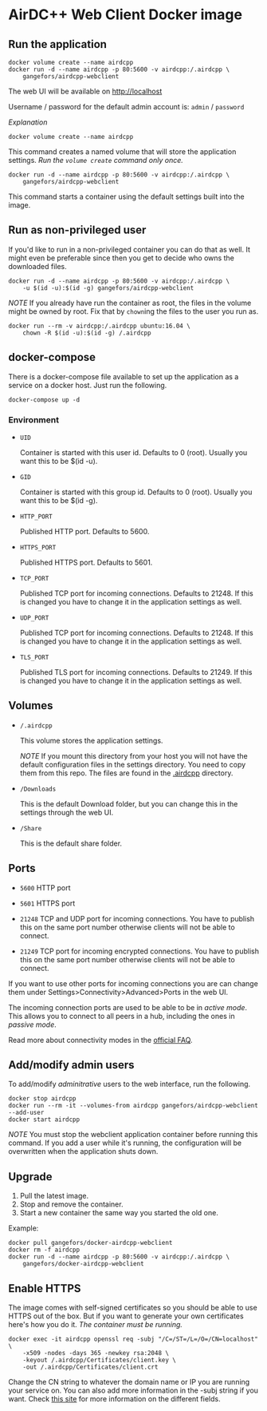 AirDC++ Web Client Docker image
===============================

Run the application
-------------------

    docker volume create --name airdcpp
    docker run -d --name airdcpp -p 80:5600 -v airdcpp:/.airdcpp \
        gangefors/airdcpp-webclient

The web UI will be available on [http://localhost]

Username / password for the default admin account is: `admin` / `password`

_Explanation_

    docker volume create --name airdcpp

This command creates a named volume that will store the application settings.
_Run the `volume create` command only once._

    docker run -d --name airdcpp -p 80:5600 -v airdcpp:/.airdcpp \ 
        gangefors/airdcpp-webclient

This command starts a container using the default settings built into the
image.


Run as non-privileged user
--------------------------

If you'd like to run in a non-privileged container you can do that as well.
It might even be preferable since then you get to decide who owns the
downloaded files.

    docker run -d --name airdcpp -p 80:5600 -v airdcpp:/.airdcpp \
        -u $(id -u):$(id -g) gangefors/airdcpp-webclient

_NOTE_
If you already have run the container as root, the files in the volume might
be owned by root. Fix that by `chown`ing the files to the user you run as.

    docker run --rm -v airdcpp:/.airdcpp ubuntu:16.04 \
        chown -R $(id -u):$(id -g) /.airdcpp


docker-compose
--------------

There is a docker-compose file available to set up the application as a
service on a docker host. Just run the following.

    docker-compose up -d

### Environment

- `UID`

  Container is started with this user id. Defaults to 0 (root).
  Usually you want this to be $(id -u).

- `GID`

  Container is started with this group id. Defaults to 0 (root).
  Usually you want this to be $(id -g).

- `HTTP_PORT`

  Published HTTP port. Defaults to 5600.

- `HTTPS_PORT`

  Published HTTPS port. Defaults to 5601.

- `TCP_PORT`

  Published TCP port for incoming connections. Defaults to 21248. If this is
  changed you have to change it in the application settings as well.

- `UDP_PORT`

  Published TCP port for incoming connections. Defaults to 21248. If this is
  changed you have to change it in the application settings as well.

- `TLS_PORT`

  Published TLS port for incoming connections. Defaults to 21249. If this is
  changed you have to change it in the application settings as well.

Volumes
-------

- `/.airdcpp`

  This volume stores the application settings.

  *NOTE*
  If you mount this directory from your host you will not have the default
  configuration files in the settings directory. You need to copy them from
  this repo. The files are found in the [.airdcpp] directory.

- `/Downloads`

  This is the default Download folder, but you can change this in the
  settings through the web UI.

- `/Share`

  This is the default share folder.


Ports
-----

- `5600` HTTP port

- `5601` HTTPS port

- `21248` TCP and UDP port for incoming connections. You have to publish this
  on the same port number otherwise clients will not be able to connect.

- `21249` TCP port for incoming encrypted connections. You have to publish this
  on the same port number otherwise clients will not be able to connect.

If you want to use other ports for incoming connections you are can change
them under Settings>Connectivity>Advanced>Ports in the web UI.

The incoming connection ports are used to be able to be in *active mode*. This
allows you to connect to all peers in a hub, including the ones in *passive mode*.

Read more about connectivity modes in the [official FAQ][conn_faq].


Add/modify admin users
----------------------

To add/modify _adminitrative_ users to the web interface, run the following.

    docker stop airdcpp
    docker run --rm -it --volumes-from airdcpp gangefors/airdcpp-webclient --add-user
    docker start airdcpp

_NOTE_ You must stop the webclient application container before running this
command. If you add a user while it's running, the configuration will be
overwritten when the application shuts down.


Upgrade
-------

1. Pull the latest image.
2. Stop and remove the container.
3. Start a new container the same way you started the old one.

Example:

    docker pull gangefors/docker-airdcpp-webclient
    docker rm -f airdcpp
    docker run -d --name airdcpp -p 80:5600 -v airdcpp:/.airdcpp \
        gangefors/docker-airdcpp-webclient


Enable HTTPS
------------

The image comes with self-signed certificates so you should be able to use
HTTPS out of the box. But if you want to generate your own certificates here's
how you do it. _The container must be running._

    docker exec -it airdcpp openssl req -subj "/C=/ST=/L=/O=/CN=localhost" \
        -x509 -nodes -days 365 -newkey rsa:2048 \
        -keyout /.airdcpp/Certificates/client.key \
        -out /.airdcpp/Certificates/client.crt

Change the CN string to whatever the domain name or IP you are running your
service on. You can also add more information in the -subj string if you want.
Check [this site][certs] for more information on the different fields.


[http://localhost]: http://localhost
[.airdcpp]: .airdcpp
[conn_faq]: http://dcplusplus.sourceforge.net/webhelp/faq_connection.html
[certs]: http://www.shellhacks.com/en/HowTo-Create-CSR-using-OpenSSL-Without-Prompt-Non-Interactive
